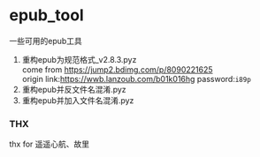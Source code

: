 # epub_tool<br>
一些可用的epub工具<br>
1. 重构epub为规范格式_v2.8.3.pyz<br>
come from https://jump2.bdimg.com/p/8090221625<br>
origin link:https://wwb.lanzoub.com/b01k016hg
password:`i89p`<br>
2. 重构epub并反文件名混淆.pyz<br>
3. 重构epub并加入文件名混淆.pyz<br>
### THX
thx for 遥遥心航、故里
